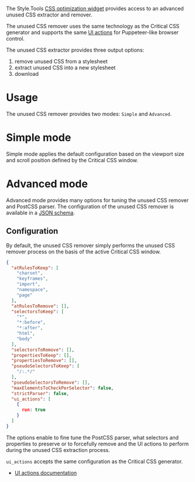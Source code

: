 The Style.Tools [CSS optimization widget](./README.md) provides access to an advanced unused CSS extractor and remover.

The unused CSS remover uses the same technology as the Critical CSS generator and supports the same [UI actions](critical-css-generator/advanced-ui-actions.md) for Puppeteer-like browser control.

The unused CSS extractor provides three output options:

1. remove unused CSS from a stylesheet
2. extract unused CSS into a new stylesheet
3. download

# Usage

The unused CSS remover provides two modes: `Simple` and `Advanced`.

# Simple mode

Simple mode applies the default configuration based on the viewport size and scroll position defined by the Critical CSS window.

# Advanced mode

Advanced mode provides many options for tuning the unused CSS remover and PostCSS parser. The configuration of the unused CSS remover is available in a [JSON schema](https://style.tools/json-schemas/unused-css-remover.json).

## Configuration

By default, the unused CSS remover simply performs the unused CSS remover process on the basis of the active Critical CSS window.

```json
{
  "atRulesToKeep": [
    "charset",
    "keyframes",
    "import",
    "namespace",
    "page"
  ],
  "atRulesToRemove": [],
  "selectorsToKeep": [
    "*",
    "*:before",
    "*:after",
    "html",
    "body"
  ],
  "selectorsToRemove": [],
  "propertiesToKeep": [],
  "propertiesToRemove": [],
  "pseudoSelectorsToKeep": [
    "/:.*/"
  ],
  "pseudoSelectorsToRemove": [],
  "maxElementsToCheckPerSelector": false,
  "strictParser": false,
  "ui_actions": [
    {
      run: true
    }
  ]
}
```

The options enable to fine tune the PostCSS parser, what selectors and properties to preserve or to forcefully remove and the UI actions to perform during the unused CSS extraction process.

`ui_actions` accepts the same configuration as the Critical CSS generator. 

- [UI actions documentation](./advanced-ui-actions.md)
